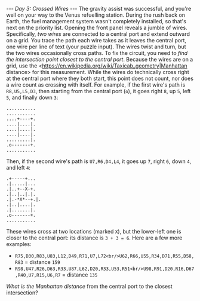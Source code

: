 *--- Day 3: Crossed Wires ---*
The gravity assist was successful, and you're well on your way to the Venus refuelling station.  During the rush back on Earth, the fuel management system wasn't completely installed, so that's next on the priority list.
Opening the front panel reveals a jumble of wires. Specifically, *two wires* are connected to a central port and extend outward on a grid.  You trace the path each wire takes as it leaves the central port, one wire per line of text (your puzzle input).
The wires twist and turn, but the two wires occasionally cross paths. To fix the circuit, you need to *find the intersection point closest to the central port*. Because the wires are on a grid, use the <https://en.wikipedia.org/wiki/Taxicab_geometry|Manhattan distance> for this measurement. While the wires do technically cross right at the central port where they both start, this point does not count, nor does a wire count as crossing with itself.
For example, if the first wire's path is `R8,U5,L5,D3`, then starting from the central port (`o`), it goes right `8`, up `5`, left `5`, and finally down `3`:
```...........
...........
...........
....+----+.
....|....|.
....|....|.
....|....|.
.........|.
.o-------+.
...........
```
Then, if the second wire's path is `U7,R6,D4,L4`, it goes up `7`, right `6`, down `4`, and left `4`:
```...........
.+-----+...
.|.....|...
.|..+--X-+.
.|..|..|.|.
.|.-*X*--+.|.
.|..|....|.
.|.......|.
.o-------+.
...........
```
These wires cross at two locations (marked `X`), but the lower-left one is closer to the central port: its distance is `3 + 3 = 6`.
Here are a few more examples:

- `R75,D30,R83,U83,L12,D49,R71,U7,L72<br/>U62,R66,U55,R34,D71,R55,D58,R83` = distance `159`
- `R98,U47,R26,D63,R33,U87,L62,D20,R33,U53,R51<br/>U98,R91,D20,R16,D67,R40,U7,R15,U6,R7` = distance `135`

*What is the Manhattan distance* from the central port to the closest intersection?
